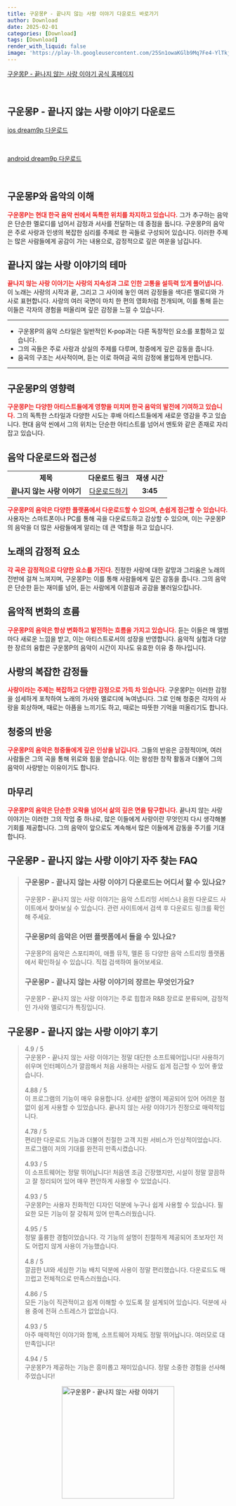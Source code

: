 ```yaml
---
title: 구운몽P - 끝나지 않는 사랑 이야기 다운로드 바로가기
author: Download
date: 2025-02-01
categories: [Download]
tags: [Download]
render_with_liquid: false
image: 'https://play-lh.googleusercontent.com/25Sn1owaKGlb9Mq7Fe4-YlTkjjzHwKJTUT3OcTxDnYsknavOew2pw7bWAPB1jHKVSck=s256-rw'
---
```

<p><a class='click-button' title='구운몽P - 끝나지 않는 사랑 이야기' href='https://game.naver.com/lounge/dream9p/home' rel='nofollow'>구운몽P - 끝나지 않는 사랑 이야기 공식 홈페이지</a></p><br>
<h2 id='구운몽P - 끝나지 않는 사랑 이야기_다운로드'>구운몽P - 끝나지 않는 사랑 이야기 다운로드</h2>
<p><a class="click-button ios" title="dream9p 다운로드" href="https://apps.apple.com/kr/app/%EA%B5%AC%EC%9A%B4%EB%AA%BDp-%EB%81%9D%EB%82%98%EC%A7%80-%EC%95%8A%EB%8A%94-%EC%82%AC%EB%9E%91-%EC%9D%B4%EC%95%BC%EA%B8%B0/id6463096739" rel="nofollow">ios dream9p 다운로드</a></p><br>
<p><a class="click-button android" title="dream9p 다운로드" href="https://play.google.comhttps://play.google.com/store/apps/details?id=com.sesisoft.dream9pg" rel="nofollow">android dream9p 다운로드</a></p><br>


<h2 id='구운몽P와 음악의 이해'>구운몽P와 음악의 이해</h2>

<p><b><span style="color: #ee2323;">구운몽P는 현대 한국 음악 씬에서 독특한 위치를 차지하고 있습니다.</span></b> 그가 추구하는 음악은 단순한 멜로디를 넘어서 감정과 서사를 전달하는 데 중점을 둡니다. 구운몽P의 음악은 주로 사랑과 인생의 복잡한 심리를 주제로 한 곡들로 구성되어 있습니다. 이러한 주제는 많은 사람들에게 공감이 가는 내용으로, 감정적으로 깊은 여운을 남깁니다.</p>

<h2 id='끝나지 않는 사랑 이야기의 테마'>끝나지 않는 사랑 이야기의 테마</h2>

<p><b><span style="color: #ee2323;">끝나지 않는 사랑 이야기는 사랑의 지속성과 그로 인한 고통을 설득력 있게 풀어냅니다.</span></b> 이 노래는 사랑의 시작과 끝, 그리고 그 사이에 놓인 여러 감정들을 색다른 멜로디와 가사로 표현합니다. 사랑의 여러 국면이 마치 한 편의 영화처럼 전개되며, 이를 통해 듣는 이들은 각자의 경험을 떠올리며 깊은 감정을 느낄 수 있습니다.</p>

<hr />

<ul>
    <li>구운몽P의 음악 스타일은 일반적인 K-pop과는 다른 독창적인 요소를 포함하고 있습니다.</li>
    <li>그의 곡들은 주로 사랑과 상실의 주제를 다루며, 청중에게 깊은 감동을 줍니다.</li>
    <li>음곡의 구조는 서사적이며, 듣는 이로 하여금 곡의 감정에 몰입하게 만듭니다.</li>
</ul>

<hr />

<h2 id='구운몽P의 영향력'>구운몽P의 영향력</h2>

<p><b><span style="color: #ee2323;">구운몽P는 다양한 아티스트들에게 영향을 미치며 한국 음악의 발전에 기여하고 있습니다.</span></b> 그의 독특한 스타일과 다양한 시도는 후배 아티스트들에게 새로운 영감을 주고 있습니다. 현대 음악 씬에서 그의 위치는 단순한 아티스트를 넘어서 멘토와 같은 존재로 자리잡고 있습니다.</p>

<h2 id='음악 다운로드와 접근성'>음악 다운로드와 접근성</h2>

<table>
    <tr>
        <td style="text-align: center; height: 17px;"><b>제목</b></td>
        <td style="text-align: center; height: 17px;"><b>다운로드 링크</b></td>
        <td style="text-align: center; height: 17px;"><b>재생 시간</b></td>
    </tr>
    <tr>
        <td style="text-align: center; height: 17px;"><b>끝나지 않는 사랑 이야기</b></td>
        <td style="text-align: center; height: 17px;"><a href="다운로드 링크">다운로드하기</a></td>
        <td style="text-align: center; height: 17px;"><b>3:45</b></td>
    </tr>
</table>

<p><b><span style="color: #ee2323;">구운몽P의 음악은 다양한 플랫폼에서 다운로드할 수 있으며, 손쉽게 접근할 수 있습니다.</span></b> 사용자는 스마트폰이나 PC를 통해 곡을 다운로드하고 감상할 수 있으며, 이는 구운몽P의 음악을 더 많은 사람들에게 알리는 데 큰 역할을 하고 있습니다.</p>

<h2 id='노래의 감정적 요소'>노래의 감정적 요소</h2>

<p><b><span style="color: #ee2323;">각 곡은 감정적으로 다양한 요소를 가진다.</span></b> 진정한 사랑에 대한 갈망과 그리움은 노래의 전반에 걸쳐 느껴지며, 구운몽P는 이를 통해 사람들에게 깊은 감동을 줍니다. 그의 음악은 단순한 듣는 재미를 넘어, 듣는 사람에게 이끌림과 공감을 불러일으킵니다.</p>

<h2 id='음악적 변화의 흐름'>음악적 변화의 흐름</h2>

<p><b><span style="color: #ee2323;">구운몽P의 음악은 항상 변화하고 발전하는 흐름을 가지고 있습니다.</span></b> 듣는 이들은 매 앨범마다 새로운 느낌을 받고, 이는 아티스트로서의 성장을 반영합니다. 음악적 실험과 다양한 장르의 융합은 구운몽P의 음악이 시간이 지나도 유효한 이유 중 하나입니다.</p>

<h2 id='사랑의 복잡한 감정들'>사랑의 복잡한 감정들</h2>

<p><b><span style="color: #ee2323;">사랑이라는 주제는 복잡하고 다양한 감정으로 가득 차 있습니다.</span></b> 구운몽P는 이러한 감정을 섬세하게 포착하여 노래의 가사와 멜로디에 녹여냅니다. 그로 인해 청중은 각자의 사랑을 회상하며, 때로는 아픔을 느끼기도 하고, 때로는 따뜻한 기억을 떠올리기도 합니다.</p>

<h2 id='청중의 반응'>청중의 반응</h2>

<p><b><span style="color: #ee2323;">구운몽P의 음악은 청중들에게 깊은 인상을 남깁니다.</span></b> 그들의 반응은 긍정적이며, 여러 사람들은 그의 곡을 통해 위로와 힘을 얻습니다. 이는 왕성한 창작 활동과 더불어 그의 음악이 사랑받는 이유이기도 합니다.</p>

<h2 id='마무리'>마무리</h2>

<p><b><span style="color: #ee2323;">구운몽P의 음악은 단순한 오락을 넘어서 삶의 깊은 면을 탐구합니다.</span></b> 끝나지 않는 사랑 이야기는 이러한 그의 작업 중 하나로, 많은 이들에게 사랑이란 무엇인지 다시 생각해볼 기회를 제공합니다. 그의 음악이 앞으로도 계속해서 많은 이들에게 감동을 주기를 기대합니다.</p>


<h2 id='구운몽P - 끝나지 않는 사랑 이야기_자주_찾는_FAQ'>구운몽P - 끝나지 않는 사랑 이야기 자주 찾는 FAQ</h2>
<div itemscope="" itemtype="https://schema.org/FAQPage"> <blockquote> <div itemscope="" itemprop="mainEntity" itemtype="https://schema.org/Question"> <h3 itemprop="name">구운몽P - 끝나지 않는 사랑 이야기 다운로드는 어디서 할 수 있나요?</h3> <div itemscope="" itemprop="acceptedAnswer" itemtype="https://schema.org/Answer"> <span itemprop="text"> <p>구운몽P - 끝나지 않는 사랑 이야기는 음악 스트리밍 서비스나 음원 다운로드 사이트에서 찾아보실 수 있습니다. 관련 사이트에서 검색 후 다운로드 링크를 확인해 주세요.</p> </span> </div> </div> <div itemscope="" itemprop="mainEntity" itemtype="https://schema.org/Question"> <h3 itemprop="name">구운몽P의 음악은 어떤 플랫폼에서 들을 수 있나요?</h3> <div itemscope="" itemprop="acceptedAnswer" itemtype="https://schema.org/Answer"> <span itemprop="text"> <p>구운몽P의 음악은 스포티파이, 애플 뮤직, 멜론 등 다양한 음악 스트리밍 플랫폼에서 확인하실 수 있습니다. 직접 검색하여 들어보세요.</p> </span> </div> </div> <div itemscope="" itemprop="mainEntity" itemtype="https://schema.org/Question"> <h3 itemprop="name">구운몽P - 끝나지 않는 사랑 이야기의 장르는 무엇인가요?</h3> <div itemscope="" itemprop="acceptedAnswer" itemtype="https://schema.org/Answer"> <span itemprop="text"> <p>구운몽P - 끝나지 않는 사랑 이야기는 주로 힙합과 R&B 장르로 분류되며, 감정적인 가사와 멜로디가 특징입니다.</p> </span> </div> </div> </blockquote> </div>
<h2 id='구운몽P - 끝나지 않는 사랑 이야기_후기'>구운몽P - 끝나지 않는 사랑 이야기 후기</h2>
<div itemscope itemtype="https://schema.org/Product">
  <blockquote>
  <div itemprop="review" itemscope itemtype="https://schema.org/Review">
      <div itemprop="reviewRating" itemscope itemtype="https://schema.org/Rating"> <span itemprop="ratingValue">4.9</span> / <span itemprop="bestRating">5</span> </div>
      <span itemprop="reviewBody">구운몽P - 끝나지 않는 사랑 이야기는 정말 대단한 소프트웨어입니다! 사용하기 쉬우며 인터페이스가 깔끔해서 처음 사용하는 사람도 쉽게 접근할 수 있어 좋았습니다.</span>
  </div>
  <br>
  <div itemprop="review" itemscope itemtype="https://schema.org/Review">
      <div itemprop="reviewRating" itemscope itemtype="https://schema.org/Rating"> <span itemprop="ratingValue">4.88</span> / <span itemprop="bestRating">5</span> </div>
      <span itemprop="reviewBody">이 프로그램의 기능이 매우 유용합니다. 상세한 설명이 제공되어 있어 어려운 점 없이 쉽게 사용할 수 있었습니다. 끝나지 않는 사랑 이야기가 진정으로 매력적입니다.</span>
  </div>
  <br>
  <div itemprop="review" itemscope itemtype="https://schema.org/Review">
      <div itemprop="reviewRating" itemscope itemtype="https://schema.org/Rating"> <span itemprop="ratingValue">4.78</span> / <span itemprop="bestRating">5</span> </div>
      <span itemprop="reviewBody">편리한 다운로드 기능과 더불어 친절한 고객 지원 서비스가 인상적이었습니다. 프로그램이 저의 기대를 완전히 만족시켰습니다.</span>
  </div>
  <br>
  <div itemprop="review" itemscope itemtype="https://schema.org/Review">
      <div itemprop="reviewRating" itemscope itemtype="https://schema.org/Rating"> <span itemprop="ratingValue">4.93</span> / <span itemprop="bestRating">5</span> </div>
      <span itemprop="reviewBody">이 소프트웨어는 정말 뛰어납니다! 처음엔 조금 긴장했지만, 시설이 정말 깔끔하고 잘 정리되어 있어 매우 편안하게 사용할 수 있었습니다.</span>
  </div>
  <br>
  <div itemprop="review" itemscope itemtype="https://schema.org/Review">
      <div itemprop="reviewRating" itemscope itemtype="https://schema.org/Rating"> <span itemprop="ratingValue">4.93</span> / <span itemprop="bestRating">5</span> </div>
      <span itemprop="reviewBody">구운몽P는 사용자 친화적인 디자인 덕분에 누구나 쉽게 사용할 수 있습니다. 필요한 모든 기능이 잘 갖춰져 있어 만족스러웠습니다.</span>
  </div>
  <br>
  <div itemprop="review" itemscope itemtype="https://schema.org/Review">
      <div itemprop="reviewRating" itemscope itemtype="https://schema.org/Rating"> <span itemprop="ratingValue">4.95</span> / <span itemprop="bestRating">5</span> </div>
      <span itemprop="reviewBody">정말 훌륭한 경험이었습니다. 각 기능의 설명이 친절하게 제공되어 초보자인 저도 어렵지 않게 사용이 가능했습니다.</span>
  </div>
  <br>
  <div itemprop="review" itemscope itemtype="https://schema.org/Review">
      <div itemprop="reviewRating" itemscope itemtype="https://schema.org/Rating"> <span itemprop="ratingValue">4.8</span> / <span itemprop="bestRating">5</span> </div>
      <span itemprop="reviewBody">깔끔한 UI와 세심한 기능 배치 덕분에 사용이 정말 편리했습니다. 다운로드도 매끄럽고 전체적으로 만족스러웠습니다.</span>
  </div>
  <br>
  <div itemprop="review" itemscope itemtype="https://schema.org/Review">
      <div itemprop="reviewRating" itemscope itemtype="schema.org/Rating"> <span itemprop="ratingValue">4.86</span> / <span itemprop="bestRating">5</span> </div>
      <span itemprop="reviewBody">모든 기능이 직관적이고 쉽게 이해할 수 있도록 잘 설계되어 있습니다. 덕분에 사용 중에 전혀 스트레스가 없었습니다.</span>
  </div>
  <br>
  <div itemprop="review" itemscope itemtype="https://schema.org/Review">
      <div itemprop="reviewRating" itemscope itemtype="schema.org/Rating"> <span itemprop="ratingValue">4.93</span> / <span itemprop="bestRating">5</span> </div>
      <span itemprop="reviewBody">아주 매력적인 이야기와 함께, 소프트웨어 자체도 정말 뛰어납니다. 여러모로 대만족입니다!</span>
  </div>
  <br>
  <div itemprop="review" itemscope itemtype="schema.org/Review">
      <div itemprop="reviewRating" itemscope itemtype="schema.org/Rating"> <span itemprop="ratingValue">4.94</span> / <span itemprop="bestRating">5</span> </div>
      <span itemprop="reviewBody">구운몽P가 제공하는 기능은 흥미롭고 재미있습니다. 정말 소중한 경험을 선사해 주었습니다!</span>
  </div>
  </blockquote>
</div>
<figure class="image" style="display: flex; justify-content: center; align-items: center; margin: 0;"><img src="https://play-lh.googleusercontent.com/25Sn1owaKGlb9Mq7Fe4-YlTkjjzHwKJTUT3OcTxDnYsknavOew2pw7bWAPB1jHKVSck=s256-rw" alt="구운몽P - 끝나지 않는 사랑 이야기" width="256" height="256" style="max-width: 100%; height: auto;"></figure>